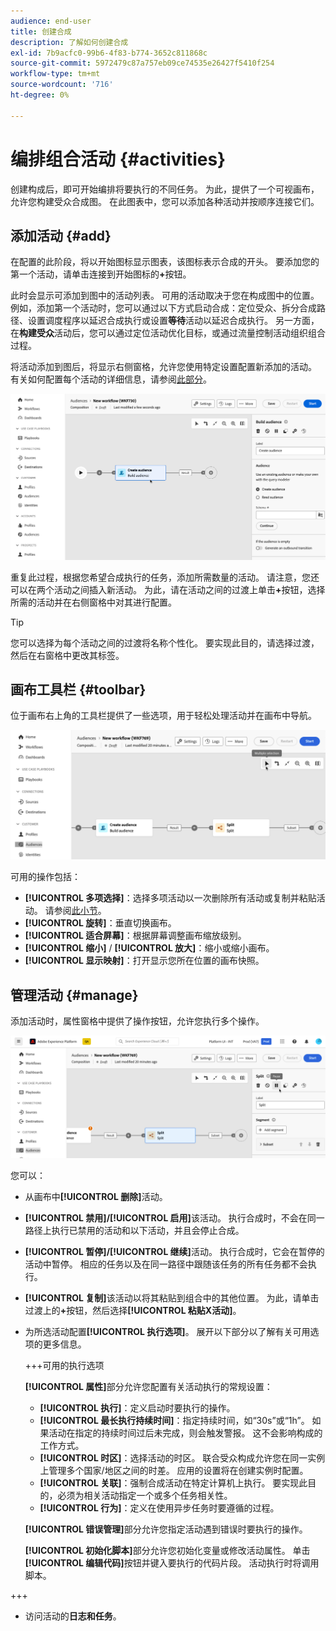 ```yaml
---
audience: end-user
title: 创建合成
description: 了解如何创建合成
exl-id: 7b9acfc0-99b6-4f83-b774-3652c811868c
source-git-commit: 5972479c87a757eb09ce74535e26427f5410f254
workflow-type: tm+mt
source-wordcount: '716'
ht-degree: 0%

---
```


# 编排组合活动 {#activities}

创建构成后，即可开始编排将要执行的不同任务。 为此，提供了一个可视画布，允许您构建受众合成图。 在此图表中，您可以添加各种活动并按顺序连接它们。

## 添加活动 {#add}

在配置的此阶段，将以开始图标显示图表，该图标表示合成的开头。 要添加您的第一个活动，请单击连接到开始图标的&#x200B;**+**&#x200B;按钮。

此时会显示可添加到图中的活动列表。 可用的活动取决于您在构成图中的位置。 例如，添加第一个活动时，您可以通过以下方式启动合成：定位受众、拆分合成路径、设置调度程序以延迟合成执行或设置&#x200B;**等待**&#x200B;活动以延迟合成执行。 另一方面，在&#x200B;**构建受众**&#x200B;活动后，您可以通过定位活动优化目标，或通过流量控制活动组织组合过程。

将活动添加到图后，将显示右侧窗格，允许您使用特定设置配置新添加的活动。 有关如何配置每个活动的详细信息，请参阅[此部分](activities/about-activities.md)。

![](assets/composition-create-add.png)

重复此过程，根据您希望合成执行的任务，添加所需数量的活动。 请注意，您还可以在两个活动之间插入新活动。 为此，请在活动之间的过渡上单击&#x200B;**+**&#x200B;按钮，选择所需的活动并在右侧窗格中对其进行配置。

>[!TIP]
>
>您可以选择为每个活动之间的过渡将名称个性化。 要实现此目的，请选择过渡，然后在右窗格中更改其标签。

## 画布工具栏 {#toolbar}

位于画布右上角的工具栏提供了一些选项，用于轻松处理活动并在画布中导航。

![](assets/canvas-toolbar.png)

可用的操作包括：

* **[!UICONTROL 多项选择]**：选择多项活动以一次删除所有活动或复制并粘贴活动。 请参阅[此小节](#copy)。
* **[!UICONTROL 旋转]**：垂直切换画布。
* **[!UICONTROL 适合屏幕]**：根据屏幕调整画布缩放级别。
* **[!UICONTROL 缩小]** / **[!UICONTROL 放大]**：缩小或缩小画布。
* **[!UICONTROL 显示映射]**：打开显示您所在位置的画布快照。

## 管理活动 {#manage}

添加活动时，属性窗格中提供了操作按钮，允许您执行多个操作。

![](assets/activity-actions.png)

您可以：

* 从画布中&#x200B;**[!UICONTROL 删除]**&#x200B;活动。
* **[!UICONTROL 禁用]/[!UICONTROL 启用]**&#x200B;该活动。 执行合成时，不会在同一路径上执行已禁用的活动和以下活动，并且会停止合成。
* **[!UICONTROL 暂停]/[!UICONTROL 继续]**&#x200B;活动。 执行合成时，它会在暂停的活动中暂停。 相应的任务以及在同一路径中跟随该任务的所有任务都不会执行。
* **[!UICONTROL 复制]**&#x200B;该活动以将其粘贴到组合中的其他位置。 为此，请单击过渡上的&#x200B;**+**&#x200B;按钮，然后选择&#x200B;**[!UICONTROL 粘贴X活动]**。<!-- cannot copy multiple activities ? cannot paste in another composition?-->
* 为所选活动配置&#x200B;**[!UICONTROL 执行选项]**。 展开以下部分以了解有关可用选项的更多信息。

  +++可用的执行选项

  **[!UICONTROL 属性]**&#x200B;部分允许您配置有关活动执行的常规设置：

   * **[!UICONTROL 执行]**：定义启动时要执行的操作。
   * **[!UICONTROL 最长执行持续时间]**：指定持续时间，如“30s”或“1h”。 如果活动在指定的持续时间过后未完成，则会触发警报。 这不会影响构成的工作方式。
   * **[!UICONTROL 时区]**：选择活动的时区。 联合受众构成允许您在同一实例上管理多个国家/地区之间的时差。 应用的设置将在创建实例时配置。
   * **[!UICONTROL 关联]**：强制合成活动在特定计算机上执行。 要实现此目的，必须为相关活动指定一个或多个任务相关性。
   * **[!UICONTROL 行为]**：定义在使用异步任务时要遵循的过程。

  **[!UICONTROL 错误管理]**&#x200B;部分允许您指定活动遇到错误时要执行的操作。

  **[!UICONTROL 初始化脚本]**&#x200B;部分允许您初始化变量或修改活动属性。 单击&#x200B;**[!UICONTROL 编辑代码]**&#x200B;按钮并键入要执行的代码片段。 活动执行时将调用脚本。

+++

* 访问活动的&#x200B;**日志和任务**。
